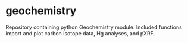 # geochemistry
Repository containing python Geochemistry module.
Included functions import and plot carbon isotope data, Hg analyses, and pXRF.
